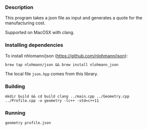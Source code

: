 ### Description

This program takes a json file as input and generates a quote for the
manufacturing cost.

Supported on MacOSX with clang.

### Installing dependencies

To install nhlomann/json (https://github.com/nlohmann/json):

`brew tap nlohmann/json && brew install nlohmann_json`

The local file `json.hpp` comes from this library.

### Building

`mkdir build && cd build
 clang ../main.cpp ../Geometry.cpp ../Profile.cpp -o geometry -lc++ -std=c++11`

### Running

`geometry profile.json`
